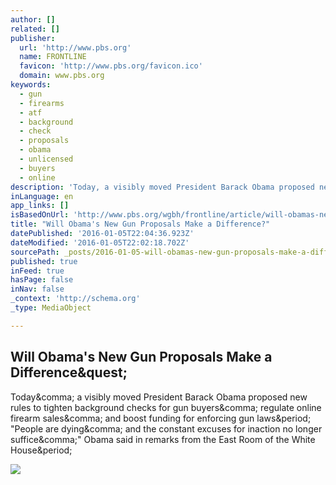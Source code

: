 ```yaml
---
author: []
related: []
publisher:
  url: 'http://www.pbs.org'
  name: FRONTLINE
  favicon: 'http://www.pbs.org/favicon.ico'
  domain: www.pbs.org
keywords:
  - gun
  - firearms
  - atf
  - background
  - check
  - proposals
  - obama
  - unlicensed
  - buyers
  - online
description: 'Today, a visibly moved President Barack Obama proposed new rules to tighten background checks for gun buyers, regulate online firearm sales, and boost funding for enforcing gun laws. "People are dying, and the constant excuses for inaction no longer suffice," Obama said in remarks from the East Room of the White House.'
inLanguage: en
app_links: []
isBasedOnUrl: 'http://www.pbs.org/wgbh/frontline/article/will-obamas-new-gun-proposals-make-a-difference/'
title: "Will Obama's New Gun Proposals Make a Difference?"
datePublished: '2016-01-05T22:04:36.923Z'
dateModified: '2016-01-05T22:02:18.702Z'
sourcePath: _posts/2016-01-05-will-obamas-new-gun-proposals-make-a-difference.md
published: true
inFeed: true
hasPage: false
inNav: false
_context: 'http://schema.org'
_type: MediaObject

---
```

<article style=""><h1>Will Obama's New Gun Proposals Make a Difference&amp;quest;</h1><p>Today&amp;comma; a visibly moved President Barack Obama proposed new rules to tighten background checks for gun buyers&amp;comma; regulate online firearm sales&amp;comma; and boost funding for enforcing gun laws&amp;period; "People are dying&amp;comma; and the constant excuses for inaction no longer suffice&amp;comma;" Obama said in remarks from the East Room of the White House&amp;period;</p><img src="http://i2.wp.com/www.pbs.org/wgbh/frontline/wp-content/uploads/2016/01/AP_462193035987.jpg?resize=1200%2C630" /></article>